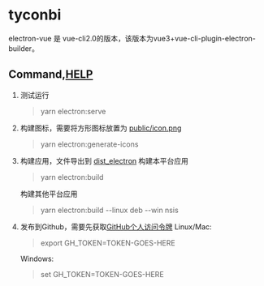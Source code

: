 # tyconbi
electron-vue 是 vue-cli2.0的版本，该版本为vue3+vue-cli-plugin-electron-builder。

## Command,[HELP](https://nklayman.github.io/vue-cli-plugin-electron-builder/guide/recipes.html#debugging-with-vscode)
1. 测试运行
    > yarn electron:serve
    
2. 构建图标，需要将方形图标放置为 [public/icon.png](public/icon.png)
    > yarn electron:generate-icons
   
3. 构建应用，文件导出到 [dist_electron](/dist_electron)
    构建本平台应用
    > yarn electron:build
                       
    构建其他平台应用
    > yarn electron:build --linux deb --win nsis
    
4. 发布到Github，需要先获取[GitHub个人访问令牌](https://github.com/settings/tokens)
    Linux/Mac: 
    > export GH_TOKEN=TOKEN-GOES-HERE
                                              
    Windows: 
    > set GH_TOKEN=TOKEN-GOES-HERE
    



